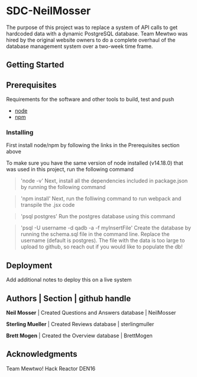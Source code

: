 # SDC-NeilMosser

The purpose of this project was to replace a system of API calls to get hardcoded data with a dynamic PostgreSQL database. Team Mewtwo was hired by the original website owners to do a complete overhaul of the database management system over a two-week time frame.

## Getting Started

## Prerequisites

Requirements for the software and other tools to build, test and push

- [node](https://nodejs.org/en/)
- [npm](https://docs.npmjs.com/cli/v7/configuring-npm/install)

### Installing
First install node/npm by following the links in the Prerequisites section above

To make sure you have the same version of node installed (v14.18.0) that was used in this project, run the following command

>'node -v'
Next, install all the dependencies included in package.json by running the following command

>'npm install'
Next, run the folliwing command to run webpack and transpile the .jsx code

>'psql postgres'
Run the postgres database using this command

>'psql -U username -d qadb -a -f myInsertFile'
Create the database by running the schema.sql file in the command line.  Replace the username (default is postgres). The file with the data is too large to upload to github, so reach out if you would like to populate the db!

## Deployment
Add additional notes to deploy this on a live system

## Authors | Section | github handle
**Neil Mosser** | Created Questions and Answers database | NeilMosser

**Sterling Mueller** | Created Reviews database | sterlingmuller

**Brett Mogen** | Created the Overview database | BrettMogen

## Acknowledgments
Team Mewtwo!
Hack Reactor
DEN16
